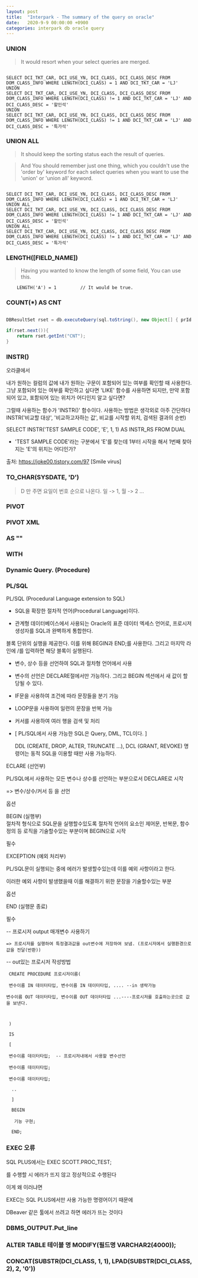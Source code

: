 ```yaml
---
layout: post
title:  "Interpark - The summary of the query on oracle"
date:   2020-9-9 00:00:00 +0900
categories: interpark db oracle query
---
```


### UNION
> It would resort when your select queries are merged.

```

SELECT DCI_TKT_CAR, DCI_USE_YN, DCI_CLASS, DCI_CLASS_DESC FROM DOM_CLASS_INFO WHERE LENGTH(DCI_CLASS) = 1 AND DCI_TKT_CAR = 'LJ'
UNION
SELECT DCI_TKT_CAR, DCI_USE_YN, DCI_CLASS, DCI_CLASS_DESC FROM DOM_CLASS_INFO WHERE LENGTH(DCI_CLASS) != 1 AND DCI_TKT_CAR = 'LJ' AND DCI_CLASS_DESC = '할인석'
UNION
SELECT DCI_TKT_CAR, DCI_USE_YN, DCI_CLASS, DCI_CLASS_DESC FROM DOM_CLASS_INFO WHERE LENGTH(DCI_CLASS) != 1 AND DCI_TKT_CAR = 'LJ' AND DCI_CLASS_DESC = '특가석'

```

### UNION ALL
> It should keep the sorting status each the result of queries.

> And You should remember just one thing, which you couldn't use the 'order by' keyword for each select queries when 
you want to use the 'union' or 'union all' keyword.

```

SELECT DCI_TKT_CAR, DCI_USE_YN, DCI_CLASS, DCI_CLASS_DESC FROM DOM_CLASS_INFO WHERE LENGTH(DCI_CLASS) = 1 AND DCI_TKT_CAR = 'LJ'
UNION ALL
SELECT DCI_TKT_CAR, DCI_USE_YN, DCI_CLASS, DCI_CLASS_DESC FROM DOM_CLASS_INFO WHERE LENGTH(DCI_CLASS) != 1 AND DCI_TKT_CAR = 'LJ' AND DCI_CLASS_DESC = '할인석'
UNION ALL
SELECT DCI_TKT_CAR, DCI_USE_YN, DCI_CLASS, DCI_CLASS_DESC FROM DOM_CLASS_INFO WHERE LENGTH(DCI_CLASS) != 1 AND DCI_TKT_CAR = 'LJ' AND DCI_CLASS_DESC = '특가석'

```

### LENGTH([FIELD_NAME])
> Having you wanted to know the length of some field, You can use this.

```
    LENGTH('A') = 1         // It would be true. 
``` 

### COUNT(*) AS CNT
```java

DBResultSet rset = db.executeQuery(sql.toString(), new Object[] { prId });

if(rset.next()){
    return rset.getInt("CNT");
}

```

### INSTR()

오라클에서

내가 원하는 컬럼의 값에 내가 원하는 구문이 포함되어 있는 여부를 확인할 때 사용한다.
그냥 포함되어 있는 여부를 확인하고 싶다면 'LIKE' 함수를 사용하면 되지만,
만약 포함되어 있고, 포함되어 있는 위치가 어디인지 알고 싶다면?

그럴때 사용하는 함수가 'INSTR()' 함수이다.
사용하는 방법은 생각외로 아주 간단하다
INSTR('비교할 대상', '비교하고자하는 값', 비교를 시작할 위치, 검색된 결과의 순번)

SELECT INSTR('TEST SAMPLE CODE', 'E', 1, 1) AS INSTR_RS FROM DUAL
- 'TEST SAMPLE CODE'라는 구분에서 'E'를 찾는데 1부터 시작을 해서 1번째 찾아지는 'E'의 위치는 어디인가?

출처: https://joke00.tistory.com/97 [Smile virus]

### TO_CHAR(SYSDATE, 'D')

> D 만 주면 요일이 번호 순으로 나온다. 일 -> 1, 월 -> 2 ...



### PIVOT

### PIVOT XML

### AS ""

### WITH


### Dynamic Query. (Procedure)

### PL/SQL

PL/SQL (Procedural Language extension to SQL)

 - SQL을 확장한 절차적 언어(Procedural Language)이다. 

 - 관계형 데이터베이스에서 사용되는 Oracle의 표준 데이터 엑세스 언어로, 프로시저 생성자를 SQL과 완벽하게 통합한다.
 
 블록 단위의 실행을 제공한다. 이를 위해 BEGIN과 END;를 사용한다. 그리고 마지막 라인에 /를 입력하면 해당 블록이 실행된다.
 
  - 변수, 상수 등을 선언하여 SQL과 절차형 언어에서 사용
 
  - 변수의 선언은 DECLARE절에서만 가능하다. 그리고 BEGIN 섹션에서 새 값이 할당될 수 있다.
 
  - IF문을 사용하여 조건에 따라 문장들을 분기 가능
 
  - LOOP문을 사용하여 일련의 문장을 반복 가능
 
  - 커서를 사용하여 여러 행을 검색 및 처리
 
  - [ PL/SQL에서 사용 가능한 SQL은 Query, DML, TCL이다. ]
 
    DDL (CREATE, DROP, ALTER, TRUNCATE …), DCL (GRANT, REVOKE) 명령어는 동적 SQL을 이용할 때만 사용 가능하다.

ECLARE (선언부)

PL/SQL에서 사용하는 모든 변수나 상수를 선언하는 부분으로서 DECLARE로 시작


=> 변수/상수/커서 등 을 선언 

옵션

 BEGIN (실행부)	
 절차적 형식으로 SQL문을 실행할수있도록 절차적 언어의 요소인 제어문, 반복문, 함수 정의 등 로직을 기술할수있는 부분이며 BEGIN으로 시작

필수

 EXCEPTION (예외 처리부)

PL/SQL문이 실행되는 중에 에러가 발생할수있는데 이를 예외 사항이라고 한다.


이러한 예외 사항이 발생했을때 이를 해결하기 위한 문장을 기술할수있는 부분 

옵션

 END (실행문 종료)

 	
필수

-- 프로시저 output 매개변수 사용하기

    => 프로시저를 실행하여 특정결과값을 out변수에 저장하여 보냄. (프로시저에서 실행환경으로 값을 전달(반환)) 

 

-- out있는 프로시저 작성방법

 

     CREATE PROCEDURE 프로시저이름(

     변수이름 IN 데이터타입, 변수이름 IN 데이터타입, .... --in 생략가능

    변수이름 OUT 데이터타입, 변수이름 OUT 데이터타입 ...----프로시저를 호출하는곳으로 값을 보낸다.

 

     )

     IS

     [

     변수이름 데이터타입;  -- 프로시저내에서 사용할 변수선언

     변수이름 데이터타입;

     변수이름 데이터타입;

      ..

      ]

      BEGIN

       기능 구현;

      END;


### EXEC 오류

SQL PLUS에서는 EXEC SCOTT.PROC_TEST;

를 수행할 시 에러가 뜨지 않고 정상적으로 수행된다

 

이게 왜 이러냐면 

EXEC는 SQL PLUS에서만 사용 가능한 명령어이기 때문에

DBeaver 같은 툴에서 쓰려고 하면 에러가 뜨는 것이다


### DBMS_OUTPUT.Put_line

### ALTER TABLE 테이블 명 MODIFY(필드명 VARCHAR2(4000));

### CONCAT(SUBSTR(DCI_CLASS, 1, 1), LPAD(SUBSTR(DCI_CLASS, 2), 2, '0'))